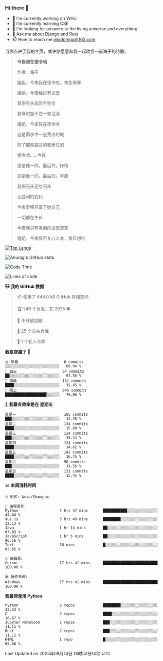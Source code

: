 ### Hi there 👋



- 🔭 I’m currently working on WHU
- 🌱 I’m currently learning CSE
- 🤔 I'm looking for answers to the living universe and everything
- 💬 Ask me about Django and Rust
- 📫 How to reach me:wisdomgo@163.com

当你点进了我的主页，或许你愿意和我一起欣赏一首海子的诗歌。

>**今夜我在德令哈**
>
>作者：海子
>
>姐姐，今夜我在德令哈，夜色笼罩
>
>姐姐，今夜我只有戈壁
>
>草原尽头我两手空空
>
>悲痛时握不住一颗泪滴
>
>姐姐，今夜我在德令哈
>
>这是雨水中一座荒凉的城
>
>除了那些路过的和居住的
>
>德令哈......今夜
>
>这是惟一的，最后的，抒情
>
>这是惟一的，最后的，草原
>
>我把石头还给石头
>
>让胜利的胜利
>
>今夜青稞只属于她自己
>
>一切都在生长
>
>今夜我只有美丽的戈壁空空
>
>姐姐，今夜我不关心人类，我只想你



[![Top Langs](https://github-readme-stats.vercel.app/api/top-langs/?username=wisdomgo&theme=onedark)](https://github.com/anuraghazra/github-readme-stats)

![Anurag's GitHub stats](https://github-readme-stats.vercel.app/api?username=wisdomgo&hide=contribs,stars&theme=synthwave)

<!--START_SECTION:waka-->
![Code Time](http://img.shields.io/badge/Code%20Time-488%20hrs%2033%20mins-blue)

![Lines of code](https://img.shields.io/badge/%E4%BB%8E%E3%80%8CHello%20World%E3%80%8D%E8%B5%B7%E6%88%91%E5%B7%B2%E7%BB%8F%E5%86%99%E4%BA%86-3.5%20million%20%E8%A1%8C%E4%BB%A3%E7%A0%81-blue)

**🐱 我的 GitHub 数据** 

> 📦  使用了 644.0 kB GitHub 存储空间 
 > 
> 🏆 248 个贡献，在 2025 年
 > 
> 🚫 不开放招聘
 > 
> 📜 25 个公共仓库 
 > 
> 🔑 1 个私人仓库 
 > 
**我是夜猫子 🦉** 

```text
🌞 早晨                     8 commits           ░░░░░░░░░░░░░░░░░░░░░░░░░   00.94 % 
🌆 白天                     64 commits          ██░░░░░░░░░░░░░░░░░░░░░░░   07.55 % 
🌃 傍晚                     131 commits         ████░░░░░░░░░░░░░░░░░░░░░   15.45 % 
🌙 晚上                     645 commits         ███████████████████░░░░░░   76.06 % 
```
📅 **我最有效率是在 星期五** 

```text
星期一                      105 commits         ███░░░░░░░░░░░░░░░░░░░░░░   12.38 % 
星期二                      134 commits         ████░░░░░░░░░░░░░░░░░░░░░   15.80 % 
星期三                      114 commits         ███░░░░░░░░░░░░░░░░░░░░░░   13.44 % 
星期四                      124 commits         ████░░░░░░░░░░░░░░░░░░░░░   14.62 % 
星期五                      142 commits         ████░░░░░░░░░░░░░░░░░░░░░   16.75 % 
星期六                      98 commits          ███░░░░░░░░░░░░░░░░░░░░░░   11.56 % 
星期日                      131 commits         ████░░░░░░░░░░░░░░░░░░░░░   15.45 % 
```


📊 **本周消耗时间** 

```text
🕑︎ 时区: Asia/Shanghai

💬 编程语言: 
Python                   7 hrs 47 mins       ███████████░░░░░░░░░░░░░░   44.04 % 
Vue.js                   5 hrs 40 mins       ████████░░░░░░░░░░░░░░░░░   32.13 % 
Java                     1 hr 14 mins        ██░░░░░░░░░░░░░░░░░░░░░░░   07.03 % 
JavaScript               1 hr 5 mins         ██░░░░░░░░░░░░░░░░░░░░░░░   06.16 % 
Text                     38 mins             █░░░░░░░░░░░░░░░░░░░░░░░░   03.65 % 

🔥 编辑器: 
Cursor                   17 hrs 41 mins      █████████████████████████   100.00 % 

💻 操作系统: 
Windows                  17 hrs 41 mins      █████████████████████████   100.00 % 
```

**我最常使用 Python** 

```text
Python                   6 repos             ████████░░░░░░░░░░░░░░░░░   33.33 % 
C                        3 repos             ████░░░░░░░░░░░░░░░░░░░░░   16.67 % 
Jupyter Notebook         2 repos             ███░░░░░░░░░░░░░░░░░░░░░░   11.11 % 
Rust                     2 repos             ███░░░░░░░░░░░░░░░░░░░░░░   11.11 % 
HTML                     1 repo              █░░░░░░░░░░░░░░░░░░░░░░░░   05.56 % 
```




 Last Updated on 2025年08月14日 18时52分14秒 UTC
<!--END_SECTION:waka-->
